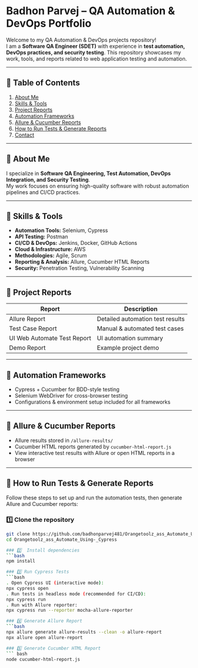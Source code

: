 # Badhon Parvej – QA Automation & DevOps Portfolio

Welcome to my QA Automation & DevOps projects repository!  
I am a **Software QA Engineer (SDET)** with experience in **test automation, DevOps practices, and security testing**. This repository showcases my work, tools, and reports related to web application testing and automation.

---

## 🔹 Table of Contents
1. [About Me](#about-me)  
2. [Skills & Tools](#skills--tools)  
3. [Project Reports](#project-reports)  
4. [Automation Frameworks](#automation-frameworks)  
5. [Allure & Cucumber Reports](#allure--cucumber-reports)  
6. [How to Run Tests & Generate Reports](#how-to-run-tests--generate-reports)  
7. [Contact](#contact)  

---

## 🔹 About Me
I specialize in **Software QA Engineering, Test Automation, DevOps Integration, and Security Testing**.  
My work focuses on ensuring high-quality software with robust automation pipelines and CI/CD practices.

---

## 🔹 Skills & Tools
- **Automation Tools:** Selenium, Cypress  
- **API Testing:** Postman  
- **CI/CD & DevOps:** Jenkins, Docker, GitHub Actions  
- **Cloud & Infrastructure:** AWS  
- **Methodologies:** Agile, Scrum  
- **Reporting & Analysis:** Allure, Cucumber HTML Reports  
- **Security:** Penetration Testing, Vulnerability Scanning  

---

## 🔹 Project Reports
| Report | Description |
|--------|------------|
| Allure Report | Detailed automation test results |
| Test Case Report | Manual & automated test cases |
| UI Web Automate Test Report | UI automation summary |
| Demo Report | Example project demo |

---

## 🔹 Automation Frameworks
- Cypress + Cucumber for BDD-style testing  
- Selenium WebDriver for cross-browser testing  
- Configurations & environment setup included for all frameworks  

---

## 🔹 Allure & Cucumber Reports
- Allure results stored in `/allure-results/`  
- Cucumber HTML reports generated by `cucumber-html-report.js`  
- View interactive test results with Allure or open HTML reports in a browser  

---

## 🔹 How to Run Tests & Generate Reports

Follow these steps to set up and run the automation tests, then generate Allure and Cucumber reports:

### 1️⃣ Clone the repository
```bash
git clone https://github.com/badhonparvej481/Orangetoolz_ass_Automate_Using-_Cypress.git
cd Orangetoolz_ass_Automate_Using-_Cypress

### 2️⃣  Install dependencies
```bash
npm install

### 3️⃣ Run Cypress Tests
```bash
. Open Cypress UI (interactive mode):
npx cypress open
. Run tests in headless mode (recommended for CI/CD):
npx cypress run
. Run with Allure reporter:
npx cypress run --reporter mocha-allure-reporter

### 4️⃣ Generate Allure Report
```bash
npx allure generate allure-results --clean -o allure-report
npx allure open allure-report

### 5️⃣ Generate Cucumber HTML Report
``` bash
node cucumber-html-report.js




